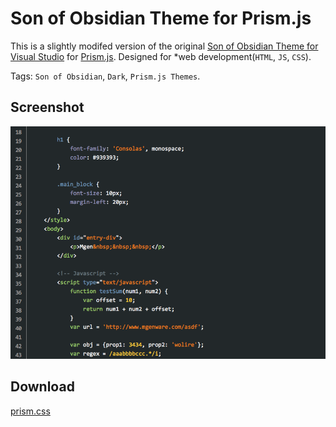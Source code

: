# Son of Obsidian Theme for Prism.js

This is a slightly modifed version of the original [Son of Obsidian Theme for Visual Studio](https://studiostyl.es/schemes/son-of-obsidian) for [Prism.js](http://prismjs.com). Designed for *web development(`HTML`, `JS`, `CSS`).

Tags: `Son of Obsidian`, `Dark`, `Prism.js Themes`.

## Screenshot
[![Screenshot](screenshot.png)](screenshot.png?raw=true)

## Download
[prism.css](prism.css)
